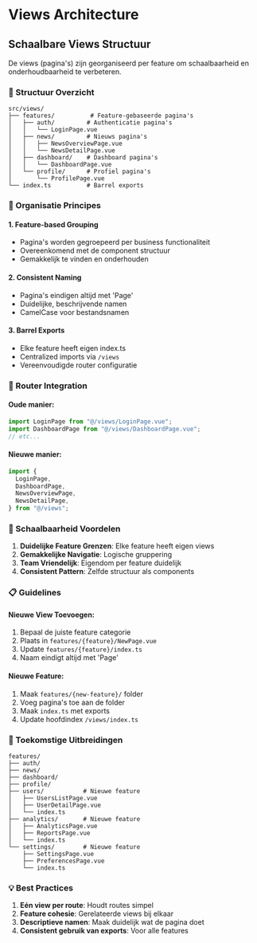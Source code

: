 # Views Architecture

## Schaalbare Views Structuur

De views (pagina's) zijn georganiseerd per feature om schaalbaarheid en onderhoudbaarheid te verbeteren.

### 📁 Structuur Overzicht

```
src/views/
├── features/          # Feature-gebaseerde pagina's
│   ├── auth/         # Authenticatie pagina's
│   │   └── LoginPage.vue
│   ├── news/         # Nieuws pagina's
│   │   ├── NewsOverviewPage.vue
│   │   └── NewsDetailPage.vue
│   ├── dashboard/    # Dashboard pagina's
│   │   └── DashboardPage.vue
│   └── profile/      # Profiel pagina's
│       └── ProfilePage.vue
└── index.ts          # Barrel exports
```

### 🎯 Organisatie Principes

#### 1. **Feature-based Grouping**

- Pagina's worden gegroepeerd per business functionaliteit
- Overeenkomend met de component structuur
- Gemakkelijk te vinden en onderhouden

#### 2. **Consistent Naming**

- Pagina's eindigen altijd met 'Page'
- Duidelijke, beschrijvende namen
- CamelCase voor bestandsnamen

#### 3. **Barrel Exports**

- Elke feature heeft eigen index.ts
- Centralized imports via `/views`
- Vereenvoudigde router configuratie

### 🔄 Router Integration

#### Oude manier:

```typescript
import LoginPage from "@/views/LoginPage.vue";
import DashboardPage from "@/views/DashboardPage.vue";
// etc...
```

#### Nieuwe manier:

```typescript
import {
  LoginPage,
  DashboardPage,
  NewsOverviewPage,
  NewsDetailPage,
} from "@/views";
```

### 🚀 Schaalbaarheid Voordelen

1. **Duidelijke Feature Grenzen**: Elke feature heeft eigen views
2. **Gemakkelijke Navigatie**: Logische gruppering
3. **Team Vriendelijk**: Eigendom per feature duidelijk
4. **Consistent Pattern**: Zelfde structuur als components

### 📋 Guidelines

#### Nieuwe View Toevoegen:

1. Bepaal de juiste feature categorie
2. Plaats in `features/{feature}/NewPage.vue`
3. Update `features/{feature}/index.ts`
4. Naam eindigt altijd met 'Page'

#### Nieuwe Feature:

1. Maak `features/{new-feature}/` folder
2. Voeg pagina's toe aan de folder
3. Maak `index.ts` met exports
4. Update hoofdindex `/views/index.ts`

### 🔧 Toekomstige Uitbreidingen

```
features/
├── auth/
├── news/
├── dashboard/
├── profile/
├── users/           # Nieuwe feature
│   ├── UsersListPage.vue
│   ├── UserDetailPage.vue
│   └── index.ts
├── analytics/       # Nieuwe feature
│   ├── AnalyticsPage.vue
│   ├── ReportsPage.vue
│   └── index.ts
└── settings/        # Nieuwe feature
    ├── SettingsPage.vue
    ├── PreferencesPage.vue
    └── index.ts
```

### 💡 Best Practices

1. **Eén view per route**: Houdt routes simpel
2. **Feature cohesie**: Gerelateerde views bij elkaar
3. **Descriptieve namen**: Maak duidelijk wat de pagina doet
4. **Consistent gebruik van exports**: Voor alle features
